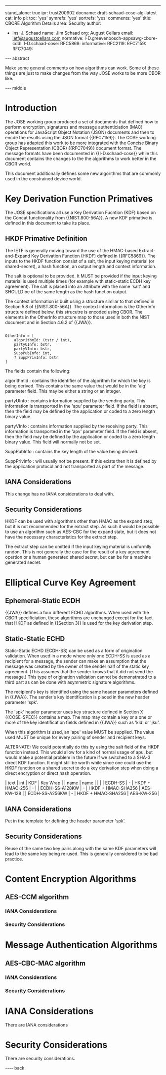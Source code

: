 ---
stand_alone: true
ipr: trust200902
docname: draft-schaad-cose-alg-latest
cat: info
pi:
  toc: 'yes'
  symrefs: 'yes'
  sortrefs: 'yes'
  comments: 'yes'
title: CBORE Algorithm Details
area: Security
author:
- ins: J. Schaad
  name: Jim Schaad
  org: August Cellars
  email: ietf@augustcellars.com
normative:
  I-D.greevenbosch-appsawg-cbore-cddl:
  I-D.schaad-cose:
  RFC5869:
informative:
  RFC2119:
  RFC7159:
  RFC7049:

--- abstract

Make some general comments on how algorithms can work. 
Some of these things are just to make changes from the way JOSE works to be more CBOR like.

--- middle

# Introduction

The JOSE working group produced a set of documents that defined how to perform 
encryption, signatures and message authenticiation (MAC) operations for
JavaScript Object Notation (JSON) documents and then to encde the results using
the JSON format {{RFC7159}}.
The COSE working group has adapted this work to be more integrated with the Concise Binary Object Representation (CBOR) {{RFC7049}} document format.
The message formats have been documented in {{I-D.schaad-cose}} while this document contains the changes to the the algorithms to work better in the CBOR world.

This document additionally defines some new algorithms that are commonly used in the constrained device world.

# Key Derivation Function Primatives

The JOSE specifications all use a Key Derivation Fucntion (KDF) based on the Concat functionality from {{NIST.800-56A}}.  A new KDF primative is defined in this document to take its place.

## HKDF Primative Definition

The IETF is generally moving toward the use of the HMAC-based Extract-and-Expand Key Derivation Function (HKDF) defined in {{RFC5869}}.
The inputs to the HKDF function consist of a salt, the input keying material (or shared-secret), a hash function, an output length and context information.

The salt is optional to be provided.  It MUST be provided if the input keying material is used multiple times (for example with static-static ECDH key agreement).  The salt is placed into an attribute with the name 'salt' and SHOULD be of the same length as the hash function output.

The context information is built using a structure similar to that defined in Section 5.8 of {{NIST.800-56A}}.  The context information is the OtherInfo structure defined below, this strucutre is encoded using CBOR.  The elements in the OtherInfo structure map to those used in both the NIST document and in Section 4.6.2 of {{JWA}}.

~~~~ CDDL

OtherInfo = [
    algorithmId: (tstr / int),
    partyUInfo: bstr,
    partyVInfo: bstr,
    SuppPubInfo: int,
    ? SuppPrivInfo: bstr
]

~~~~

The fields contain the following:

algorithmId
: contains the identifier of the algorithm for which the key is being derived.  This contains the same value that would be in the 'alg' parameter field.  This may be either a string or an integer.

partyUInfo
: contains information supplied by the sending party.  This information is transported in the 'apu' parameter field.  If the field is absent, then the field may be defined by the application or coded to a zero length binary value.

partyVInfo
: contains information supplied by the receiving party.  This information is transported in the 'apv' parameter field.  If the field is absent, then the field may be defined by the application or coded to a zero length binary value.  This field will normally not be set.

SuppPubInfo
: contains the key length of the value being derived.

SuppPrivInfo
: will usually not be present.  If this exists then it is defined by the application protocol and not transported as part of the message.

## IANA Considerations

This change has no IANA considerations to deal with.

## Security Considerations

HKDF can be used with algorithms other than HMAC as the expand step, but it is not recommended for the extract step.  As such it would be possible to use an algorithm such as AES-CBC for the expand state, but it does not have the necessary characteristics for the extract step.

The extract step can be omitted if the input keying material is uniformlly randon.  This is not generally the case for the result of a key agreement opertion or a human generated shared secret, but can be for a machine generated secret.

# Elliptical Curve Key Agreement 

## Ephemeral-Static ECDH

{{JWA}} defines a four different ECHD algorithms.  When used with the CBOR specificiation, these algorithms are unchanged except for the fact that HKDF as defined in {{Section 3}} is used for the key derivation step.

## Static-Static ECHD

Static-Static ECHD (ECDH-SS) can be used as a form of origination validation.  When used in a mode where only one ECDH-SS is used as a recipient for a message, the sender can make an assumption that the message was created by the owner of the sender half of the static key agreement.  (This assumes that the sender knows that it did not send the message.)  This type of origination validation cannot be demonstrated to a third part as can be done with asymmetric signature algorithms.

The recipient's key is identified using the same header parameters defined in {{JWA}}.  The sender's key identification is placed in the new header parameter 'spk'.  

The 'spk' header parameter uses key structure defined in Section X {{COSE-SPEC}} contains a map.  The map may contain a key or a one or more of the key identification fields defined in {{JWA}} such as 'kid' or 'jku'.

When this algorithm is used, an 'apu' value MUST be supplied.  The value used MUST be unique for every pairing of sender and recipient keys.

ALTERNATE: We could potentially do this by using the salt field of the HKDF function instead.  This would allow for a kind of normal usage of apu, but would make a potential problem in the future if we switched to a SHA-3 direct KDF function.  It might still be worth while since one could use the HKDF function on a shared secret to do a key derivation step when doing a direct encryption or direct hash operation.

| text | int | KDF | Key Wrap |
| name | name |  | |
| ECDH-SS | - | HKDF + HMAC-256 | - |
| ECDH-SS-A128KW | - | HKDF + HMAC-SHA256 | AES-KW-128 |
| ECDH-SS-A256KW | - | HKDF + HMAC-SHA256 | AES-KW-256 |

## IANA Considerations

Put in the template for defining the header parameter 'spk'.

## Security Considerations

Reuse of the same two key pairs along with the same KDF parameters will lead to the same key being re-used.  This is generally considered to be bad practice.

# Content Encryption Algorithms

## AES-CCM algorithm

### IANA Considerations

### Security Considerations

# Message Authentication Algorithms

## AES-CBC-MAC algorithm

### IANA Considerations

### Security Considerations

# IANA Considerations

There are IANA considerations

# Security Considerations

There are security considerations.

---- back

